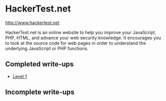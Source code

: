 # HackerTest.net

http://www.hackertest.net

HackerTest.net is an online website to help you improve your JavaScript, PHP, HTML, and advance your web security knowledge. It encourages you to look at the source code for web pages in order to understand the underlying JavaScript or PHP functions.



## Completed write-ups

* [Level 1](/Level%201/)

## Incomplete write-ups
